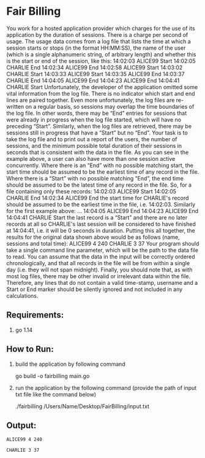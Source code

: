 # Fair Billing

You work for a hosted application provider which charges for the use of its application by the duration of sessions. There is a charge per second of usage. The usage data comes from a log file that lists the time at which a session starts or stops (in the format HH:MM:SS), the name of the user (which is a single alphanumeric string, of arbitrary length) and whether this is the start or end of the session, like this: 
14:02:03 ALICE99 Start 
14:02:05 CHARLIE End 
14:02:34 ALICE99 End 
14:02:58 ALICE99 Start 
14:03:02 CHARLIE Start 
14:03:33 ALICE99 Start 
14:03:35 ALICE99 End 
14:03:37 CHARLIE End 
14:04:05 ALICE99 End 
14:04:23 ALICE99 End 
14:04:41 CHARLIE Start 
Unfortunately, the developer of the application omitted some vital information from the log file. There is no indicator which start and end lines are paired together. Even more unfortunately, the log files are re-written on a regular basis, so sessions may overlap the time boundaries of the log file. In other words, there may be “End” entries for sessions that were already in progress when the log file started, which will have no preceding “Start”. Similarly, when the log files are retrieved, there may be sessions still in progress that have a “Start” but no “End”. 
Your task is to take the log file and to print out a report of the users, the number of sessions, and the minimum possible total duration of their sessions in seconds that is consistent with the data in the file. As you can see in the example above, a user can also have more than one session active concurrently. Where there is an “End” with no possible matching start, the start time should be assumed to be the earliest time of any record in the file. Where there is a “Start” with no possible matching “End”, the end time should be assumed to be the latest time of any record in the file. So, for a file containing only these records: 
14:02:03 ALICE99 Start 
14:02:05 CHARLIE End 
14:02:34 ALICE99 End 
the start time for CHARLIE's record should be assumed to be the earliest time in the file, i.e. 14:02:03. Similarly for the first example above: 
... 
14:04:05 ALICE99 End 
14:04:23 ALICE99 End 
14:04:41 CHARLIE Start 
the last record is a “Start” and there are no later records at all so CHARLIE's last session will be considered to have finished at 14:04:41, i.e. it will be 0 seconds in duration. 
Putting this all together, the results for the original data shown above would be as follows (name, sessions and total time): 
ALICE99 4 240 
CHARLIE 3 37 
Your program should take a single command line parameter, which will be the path to the data file to read. You can assume that the data in the input will be correctly ordered chronologically, and that all records in the file will be from within a single day (i.e. they will not span midnight). 
Finally, you should note that, as with most log files, there may be other invalid or irrelevant data within the file. Therefore, any lines that do not contain a valid time-stamp, username and a Start or End marker should be silently ignored and not included in any calculations.


Requirements:
-----------------

1. go 1.14

How to Run:
-----------------

1. build the application by following command

	go build -o fairbilling main.go

2. run the application by the following command (provide the path of input txt file like the command below) 

	./fairbilling /Users/Name/Desktop/FairBilling/input.txt




Output:
-----------------
    ALICE99 4 240 

	CHARLIE 3 37

